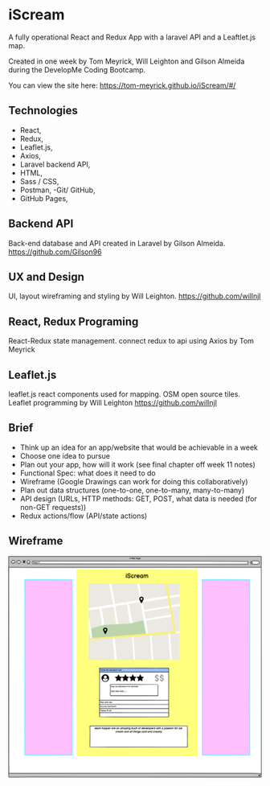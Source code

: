 
# iScream
A fully operational React and Redux App with a laravel API and a Leaftlet.js map.

Created in one week by Tom Meyrick, Will Leighton and Gilson Almeida during the DevelopMe Coding Bootcamp. 

You can view the site here: 
https://tom-meyrick.github.io/iScream/#/

## Technologies
- React,
- Redux,
- Leaflet.js,
- Axios,
- Laravel backend API,
- HTML,
- Sass / CSS,
- Postman,
-Git/ GitHub,
- GitHub Pages,

## Backend API

Back-end database and API created in Laravel by Gilson Almeida.
https://github.com/Gilson96

## UX and Design

UI, layout wireframing and styling by Will Leighton.
https://github.com/willnjl

## React, Redux Programing
React-Redux state management. connect redux to api using Axios by Tom Meyrick

## Leaflet.js
leaflet.js react components used for mapping. OSM open source tiles. Leaflet programming by Will Leighton
https://github.com/willnjl

## Brief

* Think up an idea for an app/website that would be achievable in a week
* Choose one idea to pursue
* Plan out your app, how will it work (see final chapter off week 11 notes)
* Functional Spec: what does it need to do
* Wireframe (Google Drawings can work for doing this collaboratively)
* Plan out data structures (one-to-one, one-to-many, many-to-many)
* API design (URLs, HTTP methods: GET, POST, what data is needed (for non-GET requests))
* Redux actions/flow (API/state actions)

## Wireframe

![Wireframe](https://github.com/tom-meyrick/iScream/blob/master/src/assets/Wireframe.png?raw=true)
